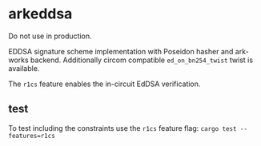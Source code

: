 # arkeddsa

Do not use in production.

EDDSA signature scheme implementation with Poseidon hasher and ark-works backend. Additionally circom compatible `ed_on_bn254_twist` twist is available.

The `r1cs` feature enables the in-circuit EdDSA verification.

## test
To test including the constraints use the `r1cs` feature flag: `cargo test --features=r1cs`
